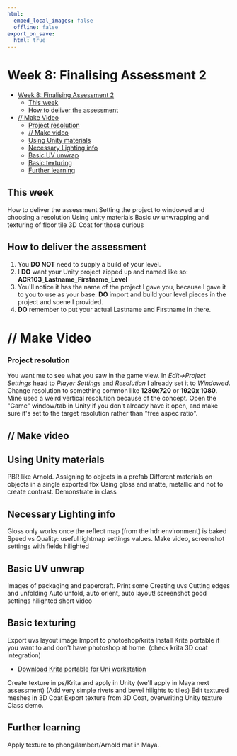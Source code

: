 ```yaml
---
html:
  embed_local_images: false
  offline: false
export_on_save:
  html: true
---
```


# Week 8: Finalising Assessment 2

<!-- @import "[TOC]" {cmd="toc" depthFrom=1 depthTo=2 orderedList=false} -->

<!-- code_chunk_output -->

- [Week 8: Finalising Assessment 2](#week-8-finalising-assessment-2)
  - [This week](#this-week)
  - [How to deliver the assessment](#how-to-deliver-the-assessment)
- [// Make Video](#make-video)
    - [Project resolution](#project-resolution)
  - [// Make video](#make-video)
  - [Using Unity materials](#using-unity-materials)
  - [Necessary Lighting info](#necessary-lighting-info)
  - [Basic UV unwrap](#basic-uv-unwrap)
  - [Basic texturing](#basic-texturing)
  - [Further learning](#further-learning)

<!-- /code_chunk_output -->

## This week
How to deliver the assessment
Setting the project to windowed and choosing a resolution
Using unity materials
Basic uv unwrapping and texturing of floor tile
3D Coat for those curious

## How to deliver the assessment

1. You **DO NOT** need to supply a build of your level.
2. I **DO** want your Unity project zipped up and named like so:
  **ACR103_Lastname_Firstname_Level**
3. You'll notice it has the name of the project I gave you, because I gave it to you to use as your base. **DO** import and build your level pieces in the project and scene I provided.
4. **DO** remember to put your actual Lastname and Firstname in there.

# // Make Video

### Project resolution
You want me to see what you saw in the game view.
In _Edit->Project Settings_ head to _Player Settings_ and _Resolution_
I already set it to _Windowed_. Change resolution to something common like **1280x720** or **1920x
1080**. Mine used a weird vertical resolution because of the concept.
Open the "Game" window/tab in Unity if you don't already have it open, and make sure it's set to the target resolution rather than "free aspec ratio".

## // Make video

## Using Unity materials
PBR like Arnold.
Assigning to objects in a prefab
Different materials on objects in a single exported fbx
Using gloss and matte, metallic and not to create contrast.
Demonstrate in class

## Necessary Lighting info
Gloss only works once the reflect map (from the hdr environment) is baked
Speed vs Quality: useful lightmap settings values.
Make video, screenshot settings with fields hilighted

## Basic UV unwrap
Images of packaging and papercraft. Print some
Creating uvs
Cutting edges and unfolding
Auto unfold, auto orient, auto layout!
screenshot good settings hilighted
short video

## Basic texturing
Export uvs layout image
Import to photoshop/krita
Install Krita portable if you want to and don't have photoshop at home. (check krita 3D coat integration)
- [Download Krita portable for Uni workstation](https://sourceforge.net/projects/portableapps/files/Krita%20Portable/)

Create texture in ps/Krita and apply in Unity (we'll apply in Maya next assessment)
(Add very simple rivets and bevel hilights to tiles)
Edit textured meshes in 3D Coat
Export texture from 3D Coat, overwriting Unity texture
Class demo.

## Further learning
Apply texture to phong/lambert/Arnold mat in Maya.


